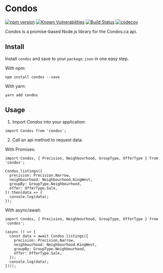 # Condos  
[![npm version](https://badge.fury.io/js/condos.svg)](https://badge.fury.io/js/condos) 
[![Known Vulnerabilities](https://snyk.io/test/github/stephenpoole/condos/badge.svg)](https://snyk.io/test/github/stephenpoole/condos)
[![Build Status](https://travis-ci.com/stephenpoole/condos.svg?token=qUi7ehLLw3vHe3SLFzbH&branch=master)](https://travis-ci.com/stephenpoole/condos)
[![codecov](https://codecov.io/gh/stephenpoole/condos/branch/master/graph/badge.svg?token=mOjWyZQkOk)](https://codecov.io/gh/stephenpoole/condos)  

*Condos* is a promise-based Node.js library for the Condos.ca api.

## Install
Install `condos` and save to your `package.json` in one easy step.

With npm:
```
npm install condos --save
```

With yarn:
```
yarn add condos
```

## Usage
1) Import *Condos* into your application:
```
import Condos from 'condos';
```

2) Call an api method to request data:

With Promises:
```
import Condos, { Precision, Neighbourhood, GroupType, OfferType } from 'condos';

Condos.listings({
  precision: Precision.Narrow,
  neighbourhood: Neighbourhood.KingWest,
  groupBy: GroupType.Neighbourhood,
  offer: OfferType.Sale,
}).then(data => {
  console.log(data);
});
```

With async/await:
```
import Condos, { Precision, Neighbourhood, GroupType, OfferType } from 'condos';

(async () => {
  const data = await Condos.listings({
    precision: Precision.Narrow,
    neighbourhood: Neighbourhood.KingWest,
    groupBy: GroupType.Neighbourhood,
    offer: OfferType.Sale,
  });
  console.log(data);
})();
```
